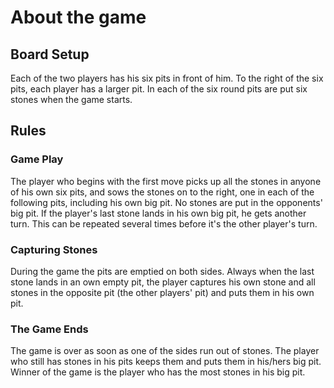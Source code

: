 # About the game

## Board Setup

Each of the two players has his six pits in front of him. To the right of the six pits, each player has a larger pit. In each of the six round pits are put six stones when the game starts.

## Rules

### Game Play

The player who begins with the first move picks up all the stones in anyone of his own six pits, and sows the stones on to the right, one in each of the following pits, including his own big pit. No stones are put in the opponents' big pit. If the player's last stone lands in his own big pit, he gets another turn. This can be repeated several times before it's the other player's turn.

### Capturing Stones

During the game the pits are emptied on both sides. Always when the last stone lands in an own empty pit, the player captures his own stone and all stones in the opposite pit (the other players' pit) and puts them in his own pit.

### The Game Ends

The game is over as soon as one of the sides run out of stones. The player who still has stones in his pits keeps them and puts them in his/hers big pit. Winner of the game is the player who has the most stones in his big pit.
